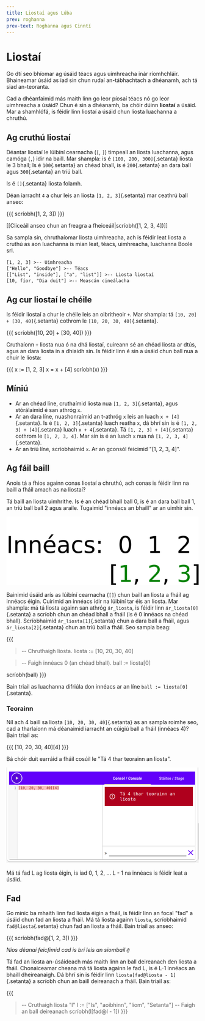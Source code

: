 ```yaml
---
title: Liostaí agus Lúba
prev: roghanna
prev-text: Roghanna agus Cinntí
---
```


# Liostaí

Go dtí seo bhíomar ag úsáid téacs agus uimhreacha inár ríomhchláir. Bhaineamar úsáid as iad sin chun
rudaí an-tábhachtach a dhéanamh, ach tá siad an-teoranta.

Cad a dhéanfaimid más maith linn go leor píosaí téacs nó go leor uimhreacha a úsáid? Chun é sin a
dhéanamh, ba chóir dúinn **liostaí** a úsáid. Mar a shamhlófá, is féidir linn liostaí a úsáid chun
liosta luachanna a chruthú.

## Ag cruthú liostaí

Déantar liostaí le lúibíní cearnacha (`[`, `]`) timpeall an liosta luachanna, agus camóga (`,`) idir
na baill. Mar shampla: is é `[100, 200, 300]`{.setanta} liosta le 3 bhall; Is é `100`{.setanta} an
chéad bhall, is é `200`{.setanta} an dara ball agus `300`{.setanta} an tríú ball.

Is é `[]`{.setanta} liosta folamh.

Déan iarracht `4` a chur leis an liosta `[1, 2, 3]`{.setanta} mar ceathrú ball anseo:

{{{
scríobh([1, 2, 3])
}}}

[[Cliceáil anseo chun an freagra a fheiceáil|scríobh([1, 2, 3, 4])]]

Sa sampla sin, chruthaíomar liosta uimhreacha, ach is féidir leat liosta a cruthú as aon luachanna
is mian leat, téacs, uimhreacha, luachanna Boole srl.

```{.setanta .numberLines}
[1, 2, 3] >-- Uimhreacha
["Hello", "Goodbye"] >-- Téacs
[["List", "inside"], ["a", "list"]] >-- Liosta liostaí
[10, fíor, "Dia duit"] >-- Meascán cineálacha
```

## Ag cur liostaí le chéile

Is féidir liostaí a chur le chéile leis an oibritheoir `+`. Mar shampla: tá `[10, 20] + [30,
40]`{.setanta} cothrom le `[10, 20, 30, 40]`{.setanta}.

{{{
scríobh([10, 20] + [30, 40])
}}}

Cruthaíonn `+` liosta nua ó na dhá liostaí, cuireann sé an chéad liosta ar dtús, agus an dara liosta
in a dhiaidh sin. Is féidir linn é sin a úsáid chun ball nua a chuir le liosta:

{{{
x := [1, 2, 3]
x = x + [4]
scríobh(x)
}}}

## Míniú

- Ar an chéad líne, cruthaímid liosta nua `[1, 2, 3]`{.setanta}, agus stórálaimid é san athróg `x`.
- Ar an dara líne, nuashonraímid an t-athróg `x` leis an luach `x + [4]`{.setanta}.
  Is é `[1, 2, 3]`{.setanta} luach reatha `x`, dá bhrí sin is é `[1, 2, 3] + [4]`{.setanta} luach
  `x + 4`{.setanta}. Tá `[1, 2, 3] + [4]`{.setanta} cothrom le `[1, 2, 3, 4]`. Mar sin is é an luach
  `x` nua ná `[1, 2, 3, 4]`{.setanta}.
- Ar an tríú líne, scríobhaimid `x`. Ar an gconsól feicimid "[1, 2, 3, 4]".

## Ag fáil baill

Anois tá a fhios againn conas liostaí a chruthú, ach conas is féidir linn na baill a fháil amach as
na liostaí?

Tá baill an liosta uimhrithe. Is é an chéad bhall ball 0, is é an dara ball ball 1, an tríú ball
ball 2 agus araile. Tugaimid "innéacs an bhaill" ar an uimhir sin.

![Na innéacsanna](assets/inneacs.png)

Bainimid úsáid arís as lúibíní cearnacha (`[]`) chun baill an liosta a fháil ag innéacs éigin.
Cuirimid an innéacs idir na lúibíní tar éis an liosta. Mar shampla: má tá liosta againn san athróg
`ár_liosta`, is féidir linn `ár_liosta[0]`{.setanta} a scríobh chun an chéad bhall a fháil (is é 0
innéacs na chéad bhall). Scríobhaimid `ár_liosta[1]`{.setanta} chun a dara ball a fháil, agus
`ár_liosta[2]`{.setanta} chun an tríú ball a fháil. Seo sampla beag:

{{{
>-- Chruthaigh liosta.
liosta := [10, 20, 30, 40]

>-- Faigh innéacs 0 (an chéad bhall).
ball := liosta[0]

scríobh(ball)
}}}

Bain triail as luachanna difriúla don innéacs ar an líne `ball := liosta[0]`{.setanta}.

### Teorainn

Níl ach 4 baill sa liosta `[10, 20, 30, 40]`{.setanta} as an sampla roimhe seo, cad a tharlaíonn má
déanaimid iarracht an cúigiú ball a fháil (innéacs 4)? Bain triail as:

{{{
[10, 20, 30, 40][4]
}}}

Bá chóir duit earráid a fháil cosúil le "Tá 4 thar teorainn an liosta".

![Earráid teorann](../en/assets/out-of-bounds.png)

Má tá fad L ag liosta éigin, is iad 0, 1, 2, ... L - 1 na innéacs is féidir leat a úsáid.

## Fad

Go minic ba mhaith linn fad liosta éigin a fháil, is féidir linn an focal "fad" a úsáid chun fad an
liosta a fháil. Má tá liosta againn `liosta`, scríobhaimid `fad@liosta`{.setanta} chun fad an liosta
a fháil. Bain triail as anseo:

{{{
scríobh(fad@[1, 2, 3])
}}}

*Níos déanaí feicfimid cad is brí leis an siombail `@`*

Tá fad an liosta an-úsáideach más maith linn an ball deireanach den liosta a fháil. Chonaiceamar
cheana má tá liosta againn le fad L, is é L-1 innéacs an bhaill dheireanaigh. Dá bhrí sin is féidir
linn `liosta[fad@liosta - 1]`{.setanta} a scríobh chun an baill deireanach a fháil. Bain triail as:

{{{
>-- Cruthaigh liosta "l"
l := ["Is", "aoibhinn", "liom", "Setanta"]
>-- Faigh an ball deireanach
scríobh(l[fad@l - 1])
}}}
